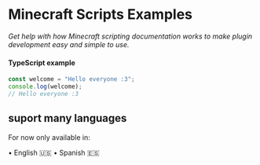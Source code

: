 <h1 style="align: center;">Minecraft Scripts Examples</h1>

_Get help with how Minecraft scripting documentation works to make plugin development easy and simple to use._

#### TypeScript example
```typescript
const welcome = "Hello everyone :3";
console.log(welcome);
// Hello everyone :3
```

## suport many languages
<p styles="text-color: green;">For now only available in:</p>
• English 🇺🇸
• Spanish 🇪🇸
